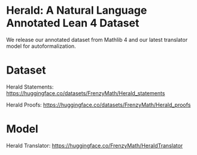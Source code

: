 # Herald: A Natural Language Annotated Lean 4 Dataset

We release our annotated dataset from Mathlib 4 and our latest translator model for autoformalization.

# Dataset

Herald Statements: https://huggingface.co/datasets/FrenzyMath/Herald_statements

Herald Proofs: https://huggingface.co/datasets/FrenzyMath/Herald_proofs

# Model

Herald Translator: https://huggingface.co/FrenzyMath/HeraldTranslator
